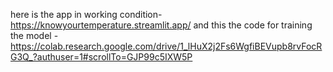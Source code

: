 here is the app in working condition- https://knowyourtemperature.streamlit.app/
and this the code for training the model - https://colab.research.google.com/drive/1_lHuX2j2Fs6WgfiBEVupb8rvFocRG3Q_?authuser=1#scrollTo=GJP99c5IXW5P
